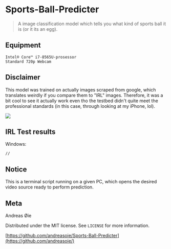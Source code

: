 # Sports-Ball-Predicter
> A image classification model which tells you what kind of sports ball it is (or it its an egg).

## Equipment
```
Intel® Core™ i7-8565U-prosessor
Standard 720p Webcam
```

## Disclaimer

This model was trained on actually images scraped from google, which translates weirdly if you compare them to "IRL" images. Therefore, it was a bit cool to see it actually work even tho the testbed didn't quite meet the professional standards (in this case, through looking at my iPhone, lol).

![](./results/collage_results.png)

## IRL Test results

Windows:

```
//
```


## Notice

This is a terminal script running on a given PC, which opens the desired video source ready to perform prediction.


## Meta

Andreas Øie

Distributed under the MIT license. See ``LICENSE`` for more information.

[https://github.com/andreasoie/Sports-Ball-Predicter](https://github.com/andreasoie/)

